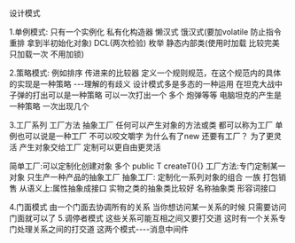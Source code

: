 设计模式

1.单例模式: 只有一个实例化  私有化构造器
  懒汉式 饿汉式(要加volatile 防止指令重排 拿到半初始化对象) DCL(两次检验) 枚举 静态内部类(使用时加载 比较完美 只加载一次 不用加锁)

2.策略模式: 例如排序 传进来的比较器
  定义一个规则规范，在这个规范内的具体的实现是一种策略 ---理解的有歧义 设计模式多是多态的一种运用
  在坦克大战中 子弹的打出可以是一种策略  可以一次打出一个 多个 炮弹等等
  电脑坦克的产生是一种策略 一次出现几个

3.工厂系列 工厂方法 抽象工厂
  任何可以产生对象的方法或类 都可以称为工厂 单例也可以说是一种工厂 不可以咬文嚼字
  为什么有了new 还要有工厂？ 为了更灵活 产生对象交给工厂 定制可以更自由更灵活

  简单工厂:可以定制化创建对象 多个 public T createT(){}
  工厂方法:专门定制某一对象  只生产一种产品的抽象工厂
  抽象工厂: 定制化一系列对象的组合 一族 打包销售
  从语义上:属性抽象成接口 实物之类的抽象类比较好 名称抽象类 形容词接口

4.门面模式 由一个门面去协调所有的关系 当你想访问某一关系的时候 只需要访问门面就可以了
5.调停者模式 这些关系可能互相之间又要打交道 这时有一个关系专门处理关系之间的打交道
这两个模式----消息中间件
